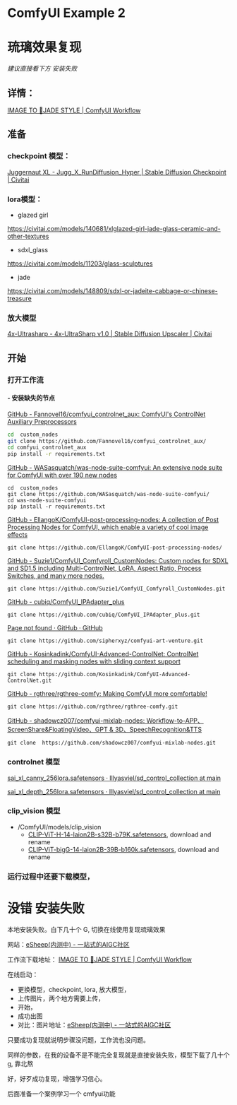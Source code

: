 # ComfyUI Example 2
# 琉璃效果复现
_建议直接看下方 安装失败_
## 详情：
[IMAGE TO 💎JADE STYLE | ComfyUI Workflow](https://openart.ai/workflows/xiongmu/image-to-jade-style/BRuUXjQhMaLu0dPOvZHD)
## 准备
### checkpoint 模型：
[Juggernaut XL - Jugg\_X\_RunDiffusion\_Hyper | Stable Diffusion Checkpoint | Civitai](https://civitai.com/models/133005/juggernaut-xl)

### lora模型：

- glazed girl

https://civitai.com/models/140681/xlglazed-girl-jade-glass-ceramic-and-other-textures

- sdxl_glass

https://civitai.com/models/11203/glass-sculptures

- jade

https://civitai.com/models/148809/sdxl-or-jadeite-cabbage-or-chinese-treasure
### 放大模型
[4x-Ultrasharp - 4x-UltraSharp v1.0 | Stable Diffusion Upscaler | Civitai](https://civitai.com/models/116225/4x-ultrasharp)
## 开始
###  打开工作流
#### - 安装缺失的节点
[GitHub - Fannovel16/comfyui\_controlnet\_aux: ComfyUI's ControlNet Auxiliary Preprocessors](https://github.com/Fannovel16/comfyui_controlnet_aux/)
```sh
cd  custom_nodes 
git clone https://github.com/Fannovel16/comfyui_controlnet_aux/
cd comfyui_controlnet_aux
pip install -r requirements.txt
```
[GitHub - WASasquatch/was-node-suite-comfyui: An extensive node suite for ComfyUI with over 190 new nodes](https://github.com/WASasquatch/was-node-suite-comfyui/)
```
cd  custom_nodes 
git clone https://github.com/WASasquatch/was-node-suite-comfyui/
cd was-node-suite-comfyui
pip install -r requirements.txt
```
[GitHub - EllangoK/ComfyUI-post-processing-nodes: A collection of Post Processing Nodes for ComfyUI, which enable a variety of cool image effects](https://github.com/EllangoK/ComfyUI-post-processing-nodes/)
```
git clone https://github.com/EllangoK/ComfyUI-post-processing-nodes/
```
[GitHub - Suzie1/ComfyUI\_Comfyroll\_CustomNodes: Custom nodes for SDXL and SD1.5 including Multi-ControlNet, LoRA, Aspect Ratio, Process Switches, and many more nodes.](https://github.com/Suzie1/ComfyUI_Comfyroll_CustomNodes)
```
git clone https://github.com/Suzie1/ComfyUI_Comfyroll_CustomNodes.git
```
[GitHub - cubiq/ComfyUI\_IPAdapter\_plus](https://github.com/cubiq/ComfyUI_IPAdapter_plus)
```
git clone https://github.com/cubiq/ComfyUI_IPAdapter_plus.git
```
[Page not found · GitHub · GitHub](https://github.com/sipherxyz/comfyui-art-venture.)
```
git clone https://github.com/sipherxyz/comfyui-art-venture.git
```
[GitHub - Kosinkadink/ComfyUI-Advanced-ControlNet: ControlNet scheduling and masking nodes with sliding context support](https://github.com/Kosinkadink/ComfyUI-Advanced-ControlNet)
```
git clone https://github.com/Kosinkadink/ComfyUI-Advanced-ControlNet.git
```
[GitHub - rgthree/rgthree-comfy: Making ComfyUI more comfortable!](https://github.com/rgthree/rgthree-comfy)
 ```
git clone https://github.com/rgthree/rgthree-comfy.git
```
[GitHub - shadowcz007/comfyui-mixlab-nodes: Workflow-to-APP、ScreenShare&FloatingVideo、GPT & 3D、SpeechRecognition&TTS](https://github.com/shadowcz007/comfyui-mixlab-nodes)
```
git clone  https://github.com/shadowcz007/comfyui-mixlab-nodes.git
```
### controlnet 模型
[sai\_xl\_canny\_256lora.safetensors · lllyasviel/sd\_control\_collection at main](https://huggingface.co/lllyasviel/sd_control_collection/blob/main/sai_xl_canny_256lora.safetensors)

[sai\_xl\_depth\_256lora.safetensors · lllyasviel/sd\_control\_collection at main](https://huggingface.co/lllyasviel/sd_control_collection/blob/main/sai_xl_depth_256lora.safetensors)

### clip_vision 模型
- /ComfyUI/models/clip_vision  
    - [CLIP-ViT-H-14-laion2B-s32B-b79K.safetensors](https://huggingface.co/h94/IP-Adapter/resolve/main/models/image_encoder/model.safetensors), download and rename  
    - [CLIP-ViT-bigG-14-laion2B-39B-b160k.safetensors](https://huggingface.co/h94/IP-Adapter/resolve/main/sdxl_models/image_encoder/model.safetensors), download and rename  

### 运行过程中还要下载模型，

# 没错 安装失败
本地安装失败。白下几十个 G,
切换在线使用复现琉璃效果

网站：[eSheep(内测中) - 一站式的AIGC社区](https://www.esheep.com/app)

工作流下载地址： [IMAGE TO 💎JADE STYLE | ComfyUI Workflow](https://openart.ai/workflows/xiongmu/image-to-jade-style/BRuUXjQhMaLu0dPOvZHD)

在线启动：
- 更换模型，checkpoint, lora, 放大模型，
- 上传图片，两个地方需要上传，
- 开始，
- 成功出图
- 对比：图片地址：[eSheep(内测中) - 一站式的AIGC社区](https://www.esheep.com/image/69780)

只要成功复现就说明步骤没问题，工作流也没问题。

同样的参数，在我的设备不是不能完全复现就是直接安装失败，模型下载了几十个 g, 靠北熬

好，好歹成功复现，增强学习信心。

后面准备一个案例学习一个 cmfyui功能